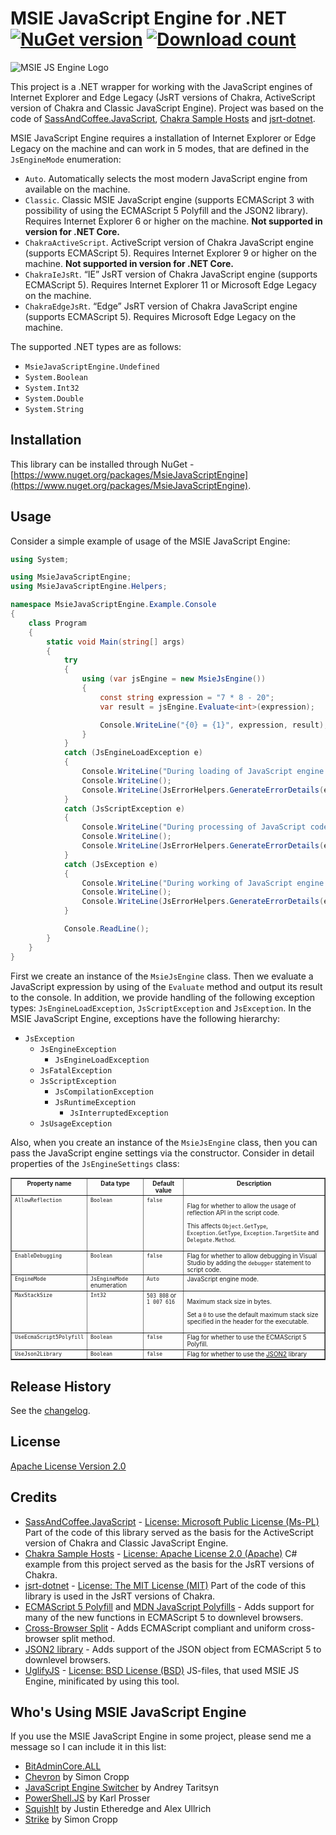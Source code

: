 MSIE JavaScript Engine for .NET [![NuGet version](http://img.shields.io/nuget/v/MsieJavaScriptEngine.svg)](https://www.nuget.org/packages/MsieJavaScriptEngine/)  [![Download count](https://img.shields.io/nuget/dt/MsieJavaScriptEngine.svg)](https://www.nuget.org/packages/MsieJavaScriptEngine/)
===============================

![MSIE JS Engine Logo](http://i.imgur.com/T3K5q.png)

This project is a .NET wrapper for working with the JavaScript engines of Internet Explorer and Edge Legacy (JsRT versions of Chakra, ActiveScript version of Chakra and Classic JavaScript Engine). 
Project was based on the code of [SassAndCoffee.JavaScript](https://github.com/anaisbetts/SassAndCoffee), [Chakra Sample Hosts](https://github.com/panopticoncentral/chakra-host) and [jsrt-dotnet](https://github.com/robpaveza/jsrt-dotnet).

MSIE JavaScript Engine requires a installation of Internet Explorer or Edge Legacy on the machine and can work in 5 modes, that are defined in the <code title="MsieJavaScriptEngine.JsEngineMode">JsEngineMode</code> enumeration:

 * `Auto`. Automatically selects the most modern JavaScript engine from available on the machine.
 * `Classic`. Classic MSIE JavaScript engine (supports ECMAScript 3 with possibility of using the ECMAScript 5 Polyfill and the JSON2 library). Requires Internet Explorer 6 or higher on the machine. **Not supported in version for .NET Core.**
 * `ChakraActiveScript`. ActiveScript version of Chakra JavaScript engine (supports ECMAScript 5). Requires Internet Explorer 9 or higher on the machine. **Not supported in version for .NET Core.**
 * `ChakraIeJsRt`. “IE” JsRT version of Chakra JavaScript engine (supports ECMAScript 5). Requires Internet Explorer 11 or Microsoft Edge Legacy on the machine.
 * `ChakraEdgeJsRt`. “Edge” JsRT version of Chakra JavaScript engine (supports ECMAScript 5). Requires Microsoft Edge Legacy on the machine.

The supported .NET types are as follows:

 * `MsieJavaScriptEngine.Undefined`
 * `System.Boolean`
 * `System.Int32`
 * `System.Double`
 * `System.String`

## Installation
This library can be installed through NuGet - [https://www.nuget.org/packages/MsieJavaScriptEngine](https://www.nuget.org/packages/MsieJavaScriptEngine).

## Usage
Consider a simple example of usage of the MSIE JavaScript Engine:

```csharp
using System;

using MsieJavaScriptEngine;
using MsieJavaScriptEngine.Helpers;

namespace MsieJavaScriptEngine.Example.Console
{
    class Program
    {
        static void Main(string[] args)
        {
            try
            {
                using (var jsEngine = new MsieJsEngine())
                {
                    const string expression = "7 * 8 - 20";
                    var result = jsEngine.Evaluate<int>(expression);

                    Console.WriteLine("{0} = {1}", expression, result);
                }
            }
            catch (JsEngineLoadException e)
            {
                Console.WriteLine("During loading of JavaScript engine an error occurred.");
                Console.WriteLine();
                Console.WriteLine(JsErrorHelpers.GenerateErrorDetails(e));
            }
            catch (JsScriptException e)
            {
                Console.WriteLine("During processing of JavaScript code an error occurred.");
                Console.WriteLine();
                Console.WriteLine(JsErrorHelpers.GenerateErrorDetails(e));
            }
            catch (JsException e)
            {
                Console.WriteLine("During working of JavaScript engine an unknown error occurred.");
                Console.WriteLine();
                Console.WriteLine(JsErrorHelpers.GenerateErrorDetails(e));
            }

            Console.ReadLine();
        }
    }
}
```

First we create an instance of the <code title="MsieJavaScriptEngine.MsieJsEngine">MsieJsEngine</code> class.
Then we evaluate a JavaScript expression by using of the `Evaluate` method and output its result to the console.
In addition, we provide handling of the following exception types: <code title="MsieJavaScriptEngine.JsEngineLoadException">JsEngineLoadException</code>, <code title="MsieJavaScriptEngine.JsScriptException">JsScriptException</code> and <code title="MsieJavaScriptEngine.JsException">JsException</code>.
In the MSIE JavaScript Engine, exceptions have the following hierarchy:

  * <code title="MsieJavaScriptEngine.JsException">JsException</code>
    * <code title="MsieJavaScriptEngine.JsEngineException">JsEngineException</code>
      * <code title="MsieJavaScriptEngine.JsEngineLoadException">JsEngineLoadException</code>
    * <code title="MsieJavaScriptEngine.JsFatalException">JsFatalException</code>
    * <code title="MsieJavaScriptEngine.JsScriptException">JsScriptException</code>
      * <code title="MsieJavaScriptEngine.JsCompilationException">JsCompilationException</code>
      * <code title="MsieJavaScriptEngine.JsRuntimeException">JsRuntimeException</code>
         * <code title="MsieJavaScriptEngine.JsInterruptedException">JsInterruptedException</code>
    * <code title="MsieJavaScriptEngine.JsUsageException">JsUsageException</code>

Also, when you create an instance of the <code title="MsieJavaScriptEngine.MsieJsEngine">MsieJsEngine</code> class, then you can pass the JavaScript engine settings via the constructor.
Consider in detail properties of the <code title="MsieJavaScriptEngine.JsEngineSettings">JsEngineSettings</code> class:

<table border="1" style="font-size: 0.7em">
    <thead>
        <tr valign="top">
            <th>Property name</th>
            <th>Data&nbsp;type</th>
            <th>Default value</th>
            <th>Description</th>
        </tr>
    </thead>
    <tbody>
        <tr valign="top">
            <td><code>AllowReflection</code></td>
            <td><code title="System.Boolean">Boolean</code></td>
            <td><code>false</code></td>
            <td>
                <p>Flag for whether to allow the usage of reflection API in the script code.</p>
                <p>This affects <code>Object.GetType</code>, <code>Exception.GetType</code>, <code>Exception.TargetSite</code> and <code>Delegate.Method</code>.</p>
            </td>
        </tr>
        <tr valign="top">
            <td><code>EnableDebugging</code></td>
            <td><code title="System.Boolean">Boolean</code></td>
            <td><code>false</code></td>
            <td>Flag for whether to allow debugging in Visual Studio by adding the <code>debugger</code> statement to script code.</td>
        </tr>
        <tr valign="top">
            <td><code>EngineMode</code></td>
            <td><code title="MsieJavaScriptEngine.JsEngineMode">JsEngineMode</code> enumeration</td>
            <td><code>Auto</code></td>
            <td>JavaScript engine mode.</td>
        </tr>
        <tr valign="top">
            <td><code>MaxStackSize</code></td>
            <td><code title="System.Int32">Int32</code></td>
            <td><code>503 808</code> or <code>1 007 616</code></td>
            <td>
                <p>Maximum stack size in bytes.</p>
                <p>Set a <code>0</code> to use the default maximum stack size specified in the header for the executable.</p>
            </td>
        </tr>
        <tr valign="top">
            <td><code>UseEcmaScript5Polyfill</code></td>
            <td><code title="System.Boolean">Boolean</code></td>
            <td><code>false</code></td>
            <td>Flag for whether to use the ECMAScript 5 Polyfill.</td>
        </tr>
        <tr valign="top">
            <td><code>UseJson2Library</code></td>
            <td><code title="System.Boolean">Boolean</code></td>
            <td><code>false</code></td>
            <td>Flag for whether to use the <a href="https://github.com/douglascrockford/JSON-js">JSON2</a> library</td>
        </tr>
    </tbody>
</table>


## Release History
See the [changelog](CHANGELOG.md).

## License
[Apache License Version 2.0](LICENSE.md)

## Credits
 * [SassAndCoffee.JavaScript](https://github.com/anaisbetts/SassAndCoffee) - [License: Microsoft Public License (Ms-PL)](https://github.com/anaisbetts/SassAndCoffee/blob/master/COPYING) Part of the code of this library served as the basis for the ActiveScript version of Chakra and Classic JavaScript Engine.
 * [Chakra Sample Hosts](https://github.com/panopticoncentral/chakra-host) - [License: Apache License 2.0 (Apache)](https://github.com/panopticoncentral/chakra-host/blob/master/LICENSE) C# example from this project served as the basis for the JsRT versions of Chakra.
 * [jsrt-dotnet](https://github.com/robpaveza/jsrt-dotnet) - [License: The MIT License (MIT)](https://github.com/robpaveza/jsrt-dotnet/blob/master/LICENSE) Part of the code of this library is used in the JsRT versions of Chakra.
 * [ECMAScript 5 Polyfill](https://www.nuget.org/packages/ES5) and [MDN JavaScript Polyfills](https://developer.mozilla.org/en-US/docs/Web/JavaScript/Reference) - Adds support for many of the new functions in ECMAScript 5 to downlevel browsers.
 * [Cross-Browser Split](https://blog.stevenlevithan.com/archives/cross-browser-split) - Adds ECMAScript compliant and uniform cross-browser split method.
 * [JSON2 library](https://github.com/douglascrockford/JSON-js) - Adds support of the JSON object from ECMAScript 5 to downlevel browsers.
 * [UglifyJS](https://github.com/mishoo/UglifyJS) - [License: BSD License (BSD)](https://github.com/mishoo/UglifyJS/blob/master/LICENSE) JS-files, that used MSIE JS Engine, minificated by using this tool.

## Who's Using MSIE JavaScript Engine
If you use the MSIE JavaScript Engine in some project, please send me a message so I can include it in this list:

 * [BitAdminCore.ALL](https://www.nuget.org/packages/BitAdminCore.ALL)
 * [Chevron](https://github.com/simoncropparchived/Chevron) by Simon Cropp
 * [JavaScript Engine Switcher](https://github.com/Taritsyn/JavaScriptEngineSwitcher) by Andrey Taritsyn
 * [PowerShell.JS](https://github.com/klumsy/powershellJS) by Karl Prosser
 * [SquishIt](https://github.com/jetheredge/SquishIt) by Justin Etheredge and Alex Ullrich
 * [Strike](https://github.com/simoncropparchived/Strike) by Simon Cropp